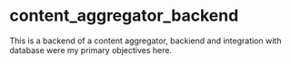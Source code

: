 # content_aggregator_backend
This is a backend of a content aggregator, backiend and integration with database were my primary objectives here.
